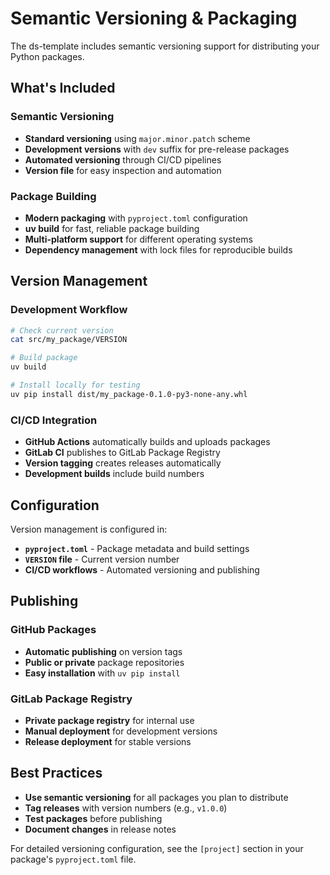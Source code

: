 # Semantic Versioning & Packaging

The ds-template includes semantic versioning support for distributing your Python packages.

## What's Included

### Semantic Versioning
- **Standard versioning** using `major.minor.patch` scheme
- **Development versions** with `dev` suffix for pre-release packages
- **Automated versioning** through CI/CD pipelines
- **Version file** for easy inspection and automation

### Package Building
- **Modern packaging** with `pyproject.toml` configuration
- **uv build** for fast, reliable package building
- **Multi-platform support** for different operating systems
- **Dependency management** with lock files for reproducible builds

## Version Management

### Development Workflow
```bash
# Check current version
cat src/my_package/VERSION

# Build package
uv build

# Install locally for testing
uv pip install dist/my_package-0.1.0-py3-none-any.whl
```

### CI/CD Integration
- **GitHub Actions** automatically builds and uploads packages
- **GitLab CI** publishes to GitLab Package Registry
- **Version tagging** creates releases automatically
- **Development builds** include build numbers

## Configuration

Version management is configured in:
- **`pyproject.toml`** - Package metadata and build settings
- **`VERSION` file** - Current version number
- **CI/CD workflows** - Automated versioning and publishing

## Publishing

### GitHub Packages
- **Automatic publishing** on version tags
- **Public or private** package repositories
- **Easy installation** with `uv pip install`

### GitLab Package Registry
- **Private package registry** for internal use
- **Manual deployment** for development versions
- **Release deployment** for stable versions

## Best Practices

- **Use semantic versioning** for all packages you plan to distribute
- **Tag releases** with version numbers (e.g., `v1.0.0`)
- **Test packages** before publishing
- **Document changes** in release notes

For detailed versioning configuration, see the `[project]` section in your package's `pyproject.toml` file.